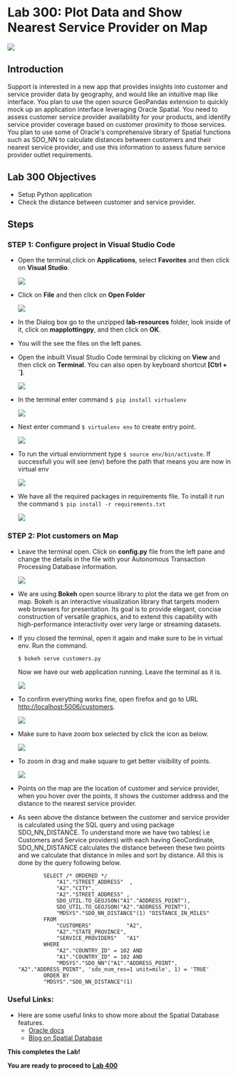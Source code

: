 # Lab 300: Plot Data and Show Nearest Service Provider on Map

  ![](images/100/Title.png)

## Introduction

Support is interested in a new app that provides insights into customer and service provider data by geography, and would like an intuitive map like interface.  You plan to use the open source GeoPandas extension to quickly mock up an application interface leveraging Oracle Spatial.  You need to assess customer service provider availability for your products, and identify service provider coverage based on customer proximity to those services.  You plan to use some of Oracle's comprehensive library of Spatial functions such as SDO_NN to calculate distances between customers and their nearest service provider, and use this information to assess future service provider outlet requirements.

## Lab 300 Objectives

- Setup Python application 
- Check the distance between customer and service provider.

## Steps


### **STEP 1:** Configure project in Visual Studio Code

- Open the terminal,click on **Applications**, select **Favorites** and then click on **Visual Studio**.

  ![](images/200/1-1.png)

- Click on **File** and then click on **Open Folder** 

  ![](images/200/1.png)

-  In the Dialog box go to the unzipped **lab-resources** folder, look inside of it, click on **mapplottingpy**, and then click on **OK**.

- You will the see the files on the left panes.

- Open the inbuilt Visual Studio Code terminal by clicking on **View** and then click on **Terminal**. You can also open by keyboard shortcut **[Ctrl + `]**.

  ![](images/200/4.png)

- In the terminal enter command `$ pip install virtualenv`

  ![](images/200/5.png)

- Next enter command `$ virtualenv env` to create entry point.

  ![](images/200/6.png)

- To run the virtual enviornment type `$ source env/bin/activate`. If successfull you will see (env) before the path that means you are now in virtual env

  ![](images/200/7.png)

- We have all the required packages in requirements file. To install it run the command `$ pip install -r requirements.txt`

  ![](images/200/8.png)


### **STEP 2:** Plot customers on Map

- Leave the terminal open. Click on **config.py** file from the left pane and change the details in the file with your Autonomous Transaction Processing Database information.

  ![](images/200/9.png)

- We are using **Bokeh** open source library to plot the data we get from  on map. Bokeh is an interactive visualization library that targets modern web browsers for presentation. Its goal is to provide elegant, concise construction of versatile graphics, and to extend this capability with high-performance interactivity over very large or streaming datasets.

- If you closed the terminal, open it again and make sure to be in virtual env. Run the command.
    
    `$ bokeh serve customers.py`
    
    Now we have our web application running. Leave the terminal as it is.

  ![](images/300/3.png)

- To confirm everything works fine, open firefox and go to URL [http://localhost:5006/customers](http://localhost:5006/customers).
    
  ![](images/300/1.png)

- Make sure to have zoom box selected by click the icon as below.

  ![](images/300/2.png)

- To zoom in drag and make square to get  better visibility of points.

  ![](images/300/map.gif)

- Points on the map are the location of customer and service provider, when you hover over the points, it shows the customer address and the distance to the nearest service provider.

-  As seen above the distance between the customer and service provider is calculated using the SQL query and using package SDO_NN_DISTANCE. To understand more we have two tables( i.e Customers and Service providers) with each having GeoCordinate, SDO_NN_DISTANCE calculates the distance between these two points and we calculate that distance in miles and sort by distance. All this is done by the query following below.

    ``` 
            SELECT /* ORDERED */
                "A1"."STREET_ADDRESS"  ,
                "A2"."CITY",
                "A2"."STREET_ADDRESS" ,
                SDO_UTIL.TO_GEOJSON("A1"."ADDRESS_POINT"),
                SDO_UTIL.TO_GEOJSON("A2"."ADDRESS_POINT"),
                "MDSYS"."SDO_NN_DISTANCE"(1) "DISTANCE_IN_MILES"
            FROM
                "CUSTOMERS"           "A2",
                "A2"."STATE_PROVINCE",
                "SERVICE_PROVIDERS"   "A1"
            WHERE
                "A2"."COUNTRY_ID" = 102 AND 
                "A1"."COUNTRY_ID" = 102 AND
                "MDSYS"."SDO_NN"("A1"."ADDRESS_POINT", "A2"."ADDRESS_POINT", 'sdo_num_res=1 unit=mile', 1) = 'TRUE'
            ORDER BY
            "MDSYS"."SDO_NN_DISTANCE"(1)
    ```

### **Useful Links:**
- Here are some useful links to show more about the Spatial Database features.
  - [Oracle docs](https://docs.oracle.com/database/121/SPATL/sdo_nn.htm#SPATL1032)
  - [Blog on Spatial Database](https://blogs.oracle.com/oraclespatial/spatial-with-python-and-geopandas-made-easy-with-cx_oracle)


**This completes the Lab!**

**You are ready to proceed to [Lab 400](LabGuide400.md)**